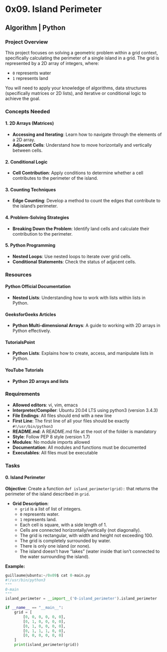 # 0x09. Island Perimeter

## Algorithm | Python

### Project Overview

This project focuses on solving a geometric problem within a grid context, specifically calculating the perimeter of a single island in a grid. The grid is represented by a 2D array of integers, where:
- `0` represents water
- `1` represents land

You will need to apply your knowledge of algorithms, data structures (specifically matrices or 2D lists), and iterative or conditional logic to achieve the goal.

### Concepts Needed

#### 1. 2D Arrays (Matrices)
- **Accessing and Iterating**: Learn how to navigate through the elements of a 2D array.
- **Adjacent Cells**: Understand how to move horizontally and vertically between cells.

#### 2. Conditional Logic
- **Cell Contribution**: Apply conditions to determine whether a cell contributes to the perimeter of the island.

#### 3. Counting Techniques
- **Edge Counting**: Develop a method to count the edges that contribute to the island’s perimeter.

#### 4. Problem-Solving Strategies
- **Breaking Down the Problem**: Identify land cells and calculate their contribution to the perimeter.

#### 5. Python Programming
- **Nested Loops**: Use nested loops to iterate over grid cells.
- **Conditional Statements**: Check the status of adjacent cells.

### Resources

#### Python Official Documentation
- **Nested Lists**: Understanding how to work with lists within lists in Python.

#### GeeksforGeeks Articles
- **Python Multi-dimensional Arrays**: A guide to working with 2D arrays in Python effectively.

#### TutorialsPoint
- **Python Lists**: Explains how to create, access, and manipulate lists in Python.

#### YouTube Tutorials
- **Python 2D arrays and lists**

### Requirements

- **Allowed editors**: vi, vim, emacs
- **Interpreter/Compiler**: Ubuntu 20.04 LTS using python3 (version 3.4.3)
- **File Endings**: All files should end with a new line
- **First Line**: The first line of all your files should be exactly `#!/usr/bin/python3`
- **README.md**: A README.md file at the root of the folder is mandatory
- **Style**: Follow PEP 8 style (version 1.7)
- **Modules**: No module imports allowed
- **Documentation**: All modules and functions must be documented
- **Executables**: All files must be executable

### Tasks

#### 0. Island Perimeter

**Objective**: Create a function `def island_perimeter(grid):` that returns the perimeter of the island described in `grid`.

- **Grid Description**:
  - `grid` is a list of list of integers.
  - `0` represents water.
  - `1` represents land.
  - Each cell is square, with a side length of 1.
  - Cells are connected horizontally/vertically (not diagonally).
  - The grid is rectangular, with width and height not exceeding 100.
  - The grid is completely surrounded by water.
  - There is only one island (or none).
  - The island doesn’t have “lakes” (water inside that isn’t connected to the water surrounding the island).

**Example:**

```python
guillaume@ubuntu:~/0x09$ cat 0-main.py
#!/usr/bin/python3
"""
0-main
"""
island_perimeter = __import__('0-island_perimeter').island_perimeter

if __name__ == "__main__":
    grid = [
        [0, 0, 0, 0, 0, 0],
        [0, 1, 0, 0, 0, 0],
        [0, 1, 0, 0, 0, 0],
        [0, 1, 1, 1, 0, 0],
        [0, 0, 0, 0, 0, 0]
    ]
    print(island_perimeter(grid))
